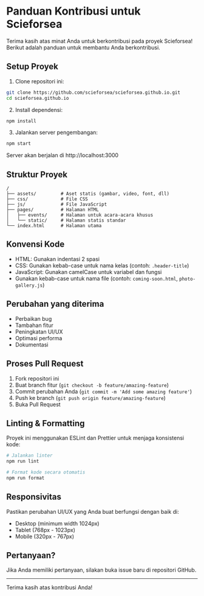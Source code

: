 # Panduan Kontribusi untuk Scieforsea

Terima kasih atas minat Anda untuk berkontribusi pada proyek Scieforsea! Berikut adalah panduan untuk membantu Anda berkontribusi.

## Setup Proyek

1. Clone repositori ini:
```bash
git clone https://github.com/scieforsea/scieforsea.github.io.git
cd scieforsea.github.io
```

2. Install dependensi:
```bash
npm install
```

3. Jalankan server pengembangan:
```bash
npm start
```

Server akan berjalan di http://localhost:3000

## Struktur Proyek

```
/
├── assets/         # Aset statis (gambar, video, font, dll)
├── css/            # File CSS
├── js/             # File JavaScript
├── pages/          # Halaman HTML
│   ├── events/     # Halaman untuk acara-acara khusus
│   └── static/     # Halaman statis standar
└── index.html      # Halaman utama
```

## Konvensi Kode

- HTML: Gunakan indentasi 2 spasi
- CSS: Gunakan kebab-case untuk nama kelas (contoh: `.header-title`)
- JavaScript: Gunakan camelCase untuk variabel dan fungsi
- Gunakan kebab-case untuk nama file (contoh: `coming-soon.html`, `photo-gallery.js`)

## Perubahan yang diterima

- Perbaikan bug
- Tambahan fitur
- Peningkatan UI/UX
- Optimasi performa
- Dokumentasi

## Proses Pull Request

1. Fork repositori ini
2. Buat branch fitur (`git checkout -b feature/amazing-feature`)
3. Commit perubahan Anda (`git commit -m 'Add some amazing feature'`)
4. Push ke branch (`git push origin feature/amazing-feature`)
5. Buka Pull Request

## Linting & Formatting

Proyek ini menggunakan ESLint dan Prettier untuk menjaga konsistensi kode:

```bash
# Jalankan linter
npm run lint

# Format kode secara otomatis
npm run format
```

## Responsivitas

Pastikan perubahan UI/UX yang Anda buat berfungsi dengan baik di:
- Desktop (minimum width 1024px)
- Tablet (768px - 1023px)
- Mobile (320px - 767px)

## Pertanyaan?

Jika Anda memiliki pertanyaan, silakan buka issue baru di repositori GitHub.

---

Terima kasih atas kontribusi Anda!
